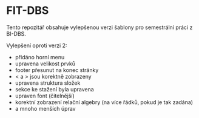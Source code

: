 # FIT-DBS
Tento repozitář obsahuje vylepšenou verzi šablony pro semestrální práci z BI-DBS.

Vylepšení oproti verzi 2:
- přidáno horní menu
- upravena velikost prvků
- footer přesunut na konec stránky
- < a > jsou korektně zobrazeny
- upravena struktura složek
- sekce ke stažení byla upravena
- upraven font (čitelnější)
- korektní zobrazení relační algebry (na více řádků, pokud je tak zadána)
- a mnoho menších úprav
